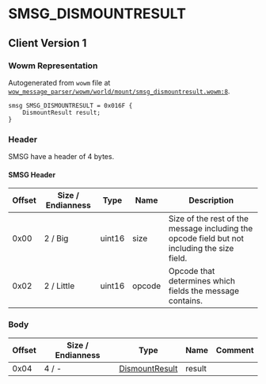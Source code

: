 # SMSG_DISMOUNTRESULT

## Client Version 1

### Wowm Representation

Autogenerated from `wowm` file at [`wow_message_parser/wowm/world/mount/smsg_dismountresult.wowm:8`](https://github.com/gtker/wow_messages/tree/main/wow_message_parser/wowm/world/mount/smsg_dismountresult.wowm#L8).
```rust,ignore
smsg SMSG_DISMOUNTRESULT = 0x016F {
    DismountResult result;
}
```
### Header

SMSG have a header of 4 bytes.

#### SMSG Header

| Offset | Size / Endianness | Type   | Name   | Description |
| ------ | ----------------- | ------ | ------ | ----------- |
| 0x00   | 2 / Big           | uint16 | size   | Size of the rest of the message including the opcode field but not including the size field.|
| 0x02   | 2 / Little        | uint16 | opcode | Opcode that determines which fields the message contains.|

### Body

| Offset | Size / Endianness | Type | Name | Comment |
| ------ | ----------------- | ---- | ---- | ------- |
| 0x04 | 4 / - | [DismountResult](dismountresult.md) | result |  |

